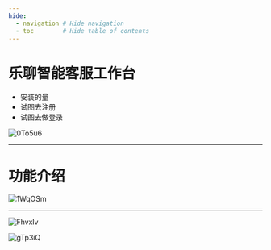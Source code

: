 ```yaml
---
hide:
  - navigation # Hide navigation
  - toc        # Hide table of contents
---
```


# 乐聊智能客服工作台

- 安装的量
- 试图去注册
- 试图去做登录

![0To5u6](http://ipic-typora-samzong.oss-cn-qingdao.aliyuncs.com//uPic/0To5u6.png)


---


# 功能介绍

![1WqOSm](http://ipic-typora-samzong.oss-cn-qingdao.aliyuncs.com//uPic/1WqOSm.png)

---

![Fhvxlv](http://ipic-typora-samzong.oss-cn-qingdao.aliyuncs.com//uPic/Fhvxlv.png)



![gTp3iQ](http://ipic-typora-samzong.oss-cn-qingdao.aliyuncs.com//uPic/gTp3iQ.png)